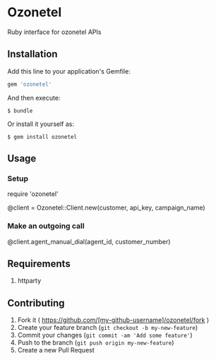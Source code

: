 # Ozonetel

Ruby interface for ozonetel APIs

## Installation

Add this line to your application's Gemfile:

```ruby
gem 'ozonetel'
```

And then execute:

    $ bundle

Or install it yourself as:

    $ gem install ozonetel

## Usage

### Setup

require 'ozonetel'

@client = Ozonetel::Client.new(customer, api_key, campaign_name)

### Make an outgoing call

  @client.agent_manual_dial(agent_id, customer_number)

## Requirements

1. httparty

## Contributing

1. Fork it ( https://github.com/[my-github-username]/ozonetel/fork )
2. Create your feature branch (`git checkout -b my-new-feature`)
3. Commit your changes (`git commit -am 'Add some feature'`)
4. Push to the branch (`git push origin my-new-feature`)
5. Create a new Pull Request
